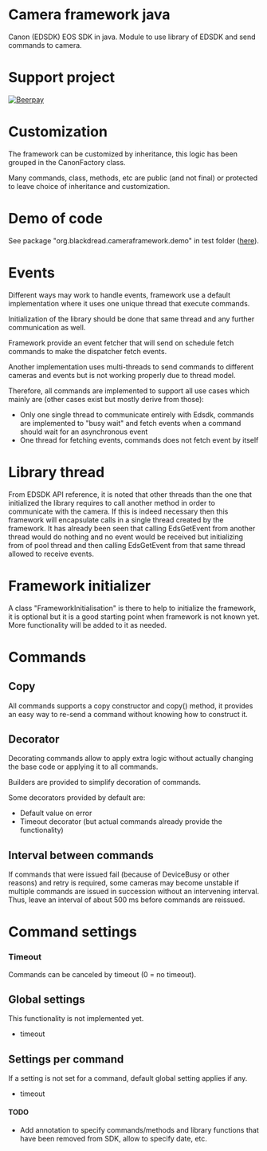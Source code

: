 # Camera framework java
Canon (EDSDK) EOS SDK in java. Module to use library of EDSDK and send commands to camera.

# Support project
[![Beerpay](https://beerpay.io/Blackdread/canon-sdk-java/badge.svg)](https://beerpay.io/Blackdread/canon-sdk-java)

# Customization
The framework can be customized by inheritance, this logic has been grouped in the CanonFactory class.

Many commands, class, methods, etc are public (and not final) or protected to leave choice of inheritance and customization.

# Demo of code
See package "org.blackdread.cameraframework.demo" in test folder ([here](https://github.com/Blackdread/canon-sdk-java/tree/master/camera-framework/src/test/java/org/blackdread/cameraframework/demo)).

# Events
Different ways may work to handle events, framework use a default implementation where it uses one unique thread that execute commands.

Initialization of the library should be done that same thread and any further communication as well. 

Framework provide an event fetcher that will send on schedule fetch commands to make the dispatcher fetch events.

Another implementation uses multi-threads to send commands to different cameras and events but is not working properly due to thread model.

Therefore, all commands are implemented to support all use cases which mainly are (other cases exist but mostly derive from those):
- Only one single thread to communicate entirely with Edsdk, commands are implemented to "busy wait" and fetch events when a command should wait for an asynchronous event  
- One thread for fetching events, commands does not fetch event by itself

# Library thread
From EDSDK API reference, it is noted that other threads than the one that initialized the library requires to call another method in order to communicate with the camera. If this is indeed necessary then this framework will encapsulate calls in a single thread created by the framework.
It has already been seen that calling EdsGetEvent from another thread would do nothing and no event would be received but initializing from of pool thread and then calling EdsGetEvent from that same thread allowed to receive events.

# Framework initializer
A class "FrameworkInitialisation" is there to help to initialize the framework, it is optional but it is a good starting point when framework is not known yet.
More functionality will be added to it as needed.

# Commands

## Copy
All commands supports a copy constructor and copy() method, it provides an easy way to re-send a command without knowing how to construct it.

## Decorator
Decorating commands allow to apply extra logic without actually changing the base code or applying it to all commands.

Builders are provided to simplify decoration of commands.

Some decorators provided by default are:
- Default value on error
- Timeout decorator (but actual commands already provide the functionality)

## Interval between commands
If commands that were issued fail (because of DeviceBusy or other reasons)  and retry is required, some cameras may become unstable if multiple commands are issued in succession without an intervening interval.
Thus, leave an interval of about 500 ms before commands are reissued.

# Command settings

### Timeout
Commands can be canceled by timeout (0 = no timeout).

## Global settings
This functionality is not implemented yet.

- timeout 


## Settings per command
If a setting is not set for a command, default global setting applies if any.
- timeout



#### TODO
- Add annotation to specify commands/methods and library functions that have been removed from SDK, allow to specify date, etc.
